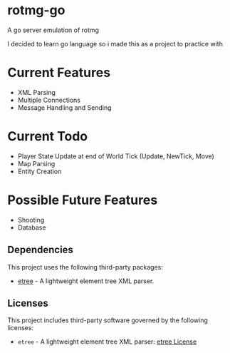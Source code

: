 # rotmg-go
A go server emulation of rotmg

I decided to learn go language so i made this as a project to practice with

# Current Features
- XML Parsing
- Multiple Connections
- Message Handling and Sending

# Current Todo
- Player State Update at end of World Tick (Update, NewTick, Move)
- Map Parsing
- Entity Creation

# Possible Future Features
- Shooting
- Database

## Dependencies

This project uses the following third-party packages:

- [etree](https://github.com/beevik/etree) - A lightweight element tree XML parser.

## Licenses

This project includes third-party software governed by the following licenses:

- `etree` - A lightweight element tree XML parser: [etree License](licenses/etree/LICENSE)
